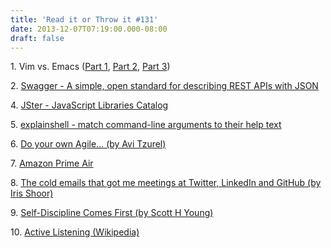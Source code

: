 ```yaml
---
title: 'Read it or Throw it #131'
date: 2013-12-07T07:19:00.000-08:00
draft: false
---
```


1\. Vim vs. Emacs ([Part 1](http://asmeurersympy.wordpress.com/2011/12/20/vim-vs-emacs-part-1/), [Part 2](http://asmeurersympy.wordpress.com/2012/01/03/vim-vs-emacs-part-2/), [Part 3](http://asmeurersympy.wordpress.com/2012/01/13/vim-vs-emacs-part-3/))

2. [Swagger - A simple, open standard for describing REST APIs with JSON](https://developers.helloreverb.com/swagger/)

4. [JSter - JavaScript Libraries Catalog](http://jster.net/)

5. [explainshell - match command-line arguments to their help text](http://explainshell.com/)

6. [Do your own Agile… (by Avi Tzurel)](http://www.kensodev.com/2012/03/08/do-your-own-agile/)

7. [Amazon Prime Air](http://www.amazon.com/b?ie=UTF8&node=8037720011)

8. [The cold emails that got me meetings at Twitter, LinkedIn and GitHub (by Iris Shoor)](http://www.startupmoon.com/how-i-got-meetings-at-twitter-linkedin-and-github-using-cold-emails/)

9. [Self-Discipline Comes First (by Scott H Young)](http://www.scotthyoung.com/blog/2013/02/26/self-discipline-comes-first/)

10. [Active Listening (Wikipedia)](http://en.wikipedia.org/wiki/Active_listening)